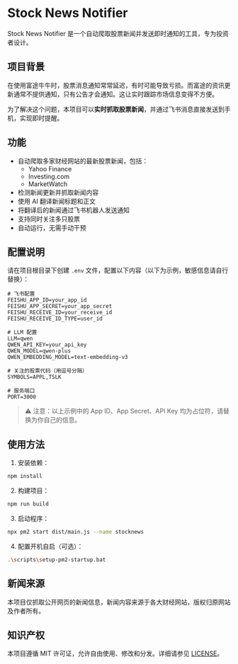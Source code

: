 # Stock News Notifier

Stock News Notifier 是一个自动爬取股票新闻并发送即时通知的工具，专为投资者设计。

## 项目背景

在使用富途牛牛时，股票消息通知常常延迟，有时可能导致亏损。而富途的资讯更新通常不提供通知，只有公告才会通知。这让实时跟踪市场信息变得不方便。

为了解决这个问题，本项目可以**实时抓取股票新闻**，并通过飞书消息直接发送到手机，实现即时提醒。

## 功能

- 自动爬取多家财经网站的最新股票新闻，包括：
  - Yahoo Finance
  - Investing.com
  - MarketWatch
- 检测新闻更新并抓取新闻内容
- 使用 AI 翻译新闻标题和正文
- 将翻译后的新闻通过飞书机器人发送通知
- 支持同时关注多只股票
- 自动运行，无需手动干预

## 配置说明

请在项目根目录下创建 `.env` 文件，配置以下内容（以下为示例，敏感信息请自行替换）：

```env
# 飞书配置
FEISHU_APP_ID=your_app_id
FEISHU_APP_SECRET=your_app_secret
FEISHU_RECEIVE_ID=your_receive_id
FEISHU_RECEIVE_ID_TYPE=user_id

# LLM 配置
LLM=qwen
QWEN_API_KEY=your_api_key
QWEN_MODEL=qwen-plus
QWEN_EMBEDDING_MODEL=text-embedding-v3

# 关注的股票代码（用逗号分隔）
SYMBOLS=APPL,TSLK

# 服务端口
PORT=3000
````

> ⚠️ 注意：以上示例中的 App ID、App Secret、API Key 均为占位符，请替换为你自己的信息。

## 使用方法

1. 安装依赖：

```bash
npm install
```

2. 构建项目：

```bash
npm run build
```

3. 启动程序：

```bash
npx pm2 start dist/main.js --name stocknews
```

4. 配置开机自启（可选）：

```bash
.\scripts\setup-pm2-startup.bat
```

## 新闻来源

本项目仅抓取公开网页的新闻信息，新闻内容来源于各大财经网站，版权归原网站及作者所有。

## 知识产权

本项目遵循 MIT 许可证，允许自由使用、修改和分发。详细请参见 [LICENSE](./LICENSE)。
